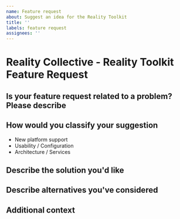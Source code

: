 ```yaml
---
name: Feature request
about: Suggest an idea for the Reality Toolkit
title: ''
labels: feature request
assignees: ''
---
```


# Reality Collective - Reality Toolkit Feature Request

## Is your feature request related to a problem? Please describe

<!--Please provide a clear and concise description of what the problem is.
E.g. I'm always frustrated when [...]-->

## How would you classify your suggestion
<!--What type of enhancement is it, e.g:-->

- New platform support
- Usability / Configuration
- Architecture / Services

## Describe the solution you'd like
<!--A clear and concise description of what you want to happen.-->

## Describe alternatives you've considered
<!--A clear and concise description of any alternative solutions or features you've considered.-->

## Additional context
<!--Add any other context or screenshots about the feature request here.-->
